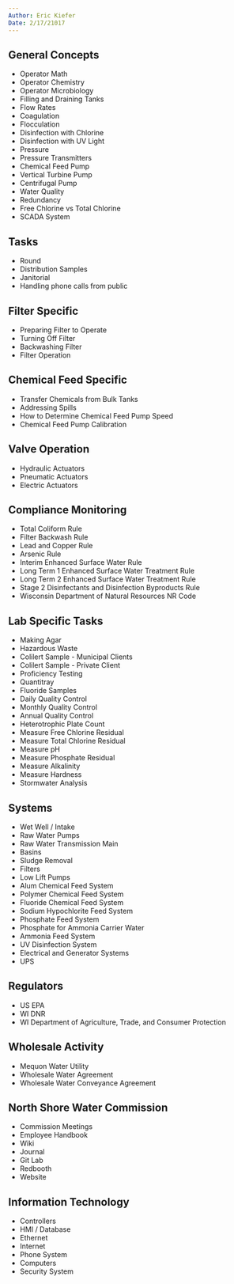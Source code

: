 ```yaml
---
Author: Eric Kiefer
Date: 2/17/21017
---
```


## General Concepts

* Operator Math  
* Operator Chemistry  
* Operator Microbiology  
* Filling and Draining Tanks  
* Flow Rates  
* Coagulation  
* Flocculation  
* Disinfection with Chlorine  
* Disinfection with UV Light   
* Pressure  
* Pressure Transmitters  
* Chemical Feed Pump  
* Vertical Turbine Pump  
* Centrifugal Pump  
* Water Quality  
* Redundancy  
* Free Chlorine vs Total Chlorine  
* SCADA System  

## Tasks

* Round
* Distribution Samples
* Janitorial  
* Handling phone calls from public  

## Filter Specific

* Preparing Filter to Operate
* Turning Off Filter  
* Backwashing Filter  
* Filter Operation

## Chemical Feed Specific

* Transfer Chemicals from Bulk Tanks  
* Addressing Spills  
* How to Determine Chemical Feed Pump Speed  
* Chemical Feed Pump Calibration  

## Valve Operation  

* Hydraulic Actuators  
* Pneumatic Actuators  
* Electric Actuators  

## Compliance Monitoring

* Total Coliform Rule
* Filter Backwash Rule  
* Lead and Copper Rule  
* Arsenic Rule  
* Interim Enhanced Surface Water Rule  
* Long Term 1 Enhanced Surface Water Treatment Rule  
* Long Term 2 Enhanced Surface Water Treatment Rule   
* Stage 2 Disinfectants and Disinfection Byproducts Rule  
* Wisconsin Department of Natural Resources NR Code  

## Lab Specific Tasks

* Making Agar  
* Hazardous Waste  
* Colilert Sample - Municipal Clients  
* Colilert Sample - Private Client  
* Proficiency Testing  
* Quantitray  
* Fluoride Samples  
* Daily Quality Control  
* Monthly Quality Control  
* Annual Quality Control  
* Heterotrophic Plate Count  
* Measure Free Chlorine Residual  
* Measure Total Chlorine Residual  
* Measure pH
* Measure Phosphate Residual  
* Measure Alkalinity  
* Measure Hardness  
* Stormwater Analysis  


## Systems

* Wet Well / Intake  
* Raw Water Pumps  
* Raw Water Transmission Main    
* Basins  
* Sludge Removal  
* Filters  
* Low Lift Pumps  
* Alum Chemical Feed System  
* Polymer Chemical Feed System  
* Fluoride Chemical Feed System  
* Sodium Hypochlorite Feed System  
* Phosphate Feed System  
* Phosphate for Ammonia Carrier Water  
* Ammonia Feed System  
* UV Disinfection System  
* Electrical and Generator Systems  
* UPS  

## Regulators

* US EPA  
* WI DNR  
* WI Department of Agriculture, Trade, and Consumer Protection

## Wholesale Activity

* Mequon Water Utility  
* Wholesale Water Agreement  
* Wholesale Water Conveyance Agreement  

## North Shore Water Commission  

* Commission Meetings
* Employee Handbook  
* Wiki  
* Journal  
* Git Lab  
* Redbooth  
* Website  

## Information Technology  

* Controllers  
* HMI / Database  
* Ethernet  
* Internet  
* Phone System  
* Computers  
* Security System  

